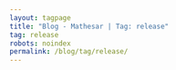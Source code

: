 ```yaml
---
layout: tagpage
title: "Blog - Mathesar | Tag: release"
tag: release
robots: noindex
permalink: /blog/tag/release/
---
```

